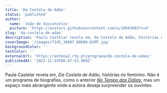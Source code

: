 ```yaml
---
title: 'Da Costela de Adão'
status: 'published'
author:
  name: 'João de Vasconcelos'
  picture: 'https://avatars.githubusercontent.com/u/10943992?v=4'
slug: 'da-costela-de-adao'
description: 'Paula Castelar revela em, Da Costela de Adão, histórias no feminino. Não é um programa de biografias, como o anterior No Tempo das Dálias, mas um espaço mais abrangente onde a autora deseja surpreender os ouvintes.'
coverImage: '/images/7145_10607_88680-Q1MT.jpg'
backgroundColor: ''
textColor: ''
externalUrl: 'https://antena2.rtp.pt/programa/da-costela-de-adao/'
publishedAt: '2023-11-24T00:47:53.969Z'
---
```


Paula Castelar revela em, *Da Costela de Adão*, histórias no feminino. Não é um programa de biografias, como o anterior [*No Tempo das Dálias*](https://antena2.rtp.pt/programa/no-tempo-das-dalias/), mas um espaço mais abrangente onde a autora deseja surpreender os ouvintes.

